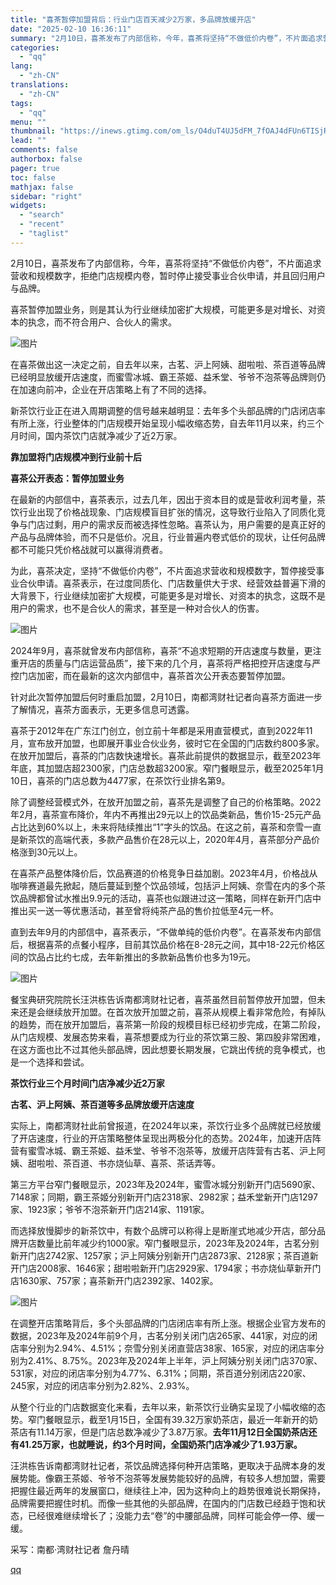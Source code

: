 ```yaml
---
title: "喜茶暂停加盟背后：行业门店百天减少2万家，多品牌放缓开店"
date: "2025-02-10 16:36:11"
summary: "2月10日，喜茶发布了内部信称，今年，喜茶将坚持“不做低价内卷”，不片面追求营收和规模数字，拒绝门店..."
categories:
  - "qq"
lang:
  - "zh-CN"
translations:
  - "zh-CN"
tags:
  - "qq"
menu: ""
thumbnail: "https://inews.gtimg.com/om_ls/O4duT4UJ5dFM_7fOAJ4dFUn6TISjRRccqDFrZrIqxWksoAA_640360/0"
lead: ""
comments: false
authorbox: false
pager: true
toc: false
mathjax: false
sidebar: "right"
widgets:
  - "search"
  - "recent"
  - "taglist"
---
```


2月10日，喜茶发布了内部信称，今年，喜茶将坚持“不做低价内卷”，不片面追求营收和规模数字，拒绝门店规模内卷，暂时停止接受事业合伙申请，并且回归用户与品牌。

喜茶暂停加盟业务，则是其认为行业继续加密扩大规模，可能更多是对增长、对资本的执念，而不符合用户、合伙人的需求。

![图片](https://inews.gtimg.com/om_bt/O1-q45-iSrT9wGiw8elir17rZXWpbQzTR6zfWO1SQqTQwAA/641)

在喜茶做出这一决定之前，自去年以来，古茗、沪上阿姨、甜啦啦、茶百道等品牌已经明显放缓开店速度，而蜜雪冰城、霸王茶姬、益禾堂、爷爷不泡茶等品牌则仍在加速向前冲，企业在开店策略上有了不同的选择。

新茶饮行业正在进入周期调整的信号越来越明显：去年多个头部品牌的门店闭店率有所上涨，行业整体的门店规模开始呈现小幅收缩态势，自去年11月以来，约三个月时间，国内茶饮门店就净减少了近2万家。

**靠加盟将门店规模冲到行业前十后**

**喜茶公开表态：暂停加盟业务**

在最新的内部信中，喜茶表示，过去几年，因出于资本目的或是营收利润考量，茶饮行业出现了价格战现象、门店规模盲目扩张的情况，这导致行业陷入了同质化竞争与门店过剩，用户的需求反而被选择性忽略。喜茶认为，用户需要的是真正好的产品与品牌体验，而不只是低价。况且，行业普遍内卷式低价的现状，让任何品牌都不可能只凭价格战就可以赢得消费者。

为此，喜茶决定，坚持“不做低价内卷”，不片面追求营收和规模数字，暂停接受事业合伙申请。喜茶表示，在过度同质化、门店数量供大于求、经营效益普遍下滑的大背景下，行业继续加密扩大规模，可能更多是对增长、对资本的执念，这既不是用户的需求，也不是合伙人的需求，甚至是一种对合伙人的伤害。

![图片](https://inews.gtimg.com/om_bt/OErfnOVl-SFM0Ib0FcJlQW7cux0U-wmgG-A48f3IoNdS8AA/641)

2024年9月，喜茶就曾发布内部信称，喜茶“不追求短期的开店速度与数量，更注重开店的质量与门店运营品质”，接下来的几个月，喜茶将严格把控开店速度与严控门店加密，而在最新的这次内部信中，喜茶首次公开表态要暂停加盟。

针对此次暂停加盟后何时重启加盟，2月10日，南都湾财社记者向喜茶方面进一步了解情况，喜茶方面表示，无更多信息可透露。

喜茶于2012年在广东江门创立，创立前十年都是采用直营模式，直到2022年11月，宣布放开加盟，也即展开事业合伙业务，彼时它在全国的门店数约800多家。在放开加盟后，喜茶的门店数快速增长。喜茶此前提供的数据显示，截至2023年年底，其加盟店超2300家，门店总数超3200家。窄门餐眼显示，截至2025年1月10日，喜茶的门店总数为4477家，在茶饮行业排名第9。

除了调整经营模式外，在放开加盟之前，喜茶先是调整了自己的价格策略。2022年2月，喜茶宣布降价，年内不再推出29元以上的饮品类新品，售价15-25元产品占比达到60%以上，未来将陆续推出“1”字头的饮品。在这之前，喜茶和奈雪一直是新茶饮的高端代表，多款产品售价在28元以上，2020年4月，喜茶部分产品价格涨到30元以上。

在喜茶产品整体降价后，饮品赛道的价格竞争日益加剧。2023年4月，价格战从咖啡赛道最先掀起，随后蔓延到整个饮品领域，包括沪上阿姨、奈雪在内的多个茶饮品牌都曾试水推出9.9元的活动，喜茶也似跟进过这一策略，同样在新开门店中推出买一送一等优惠活动，甚至曾将纯茶产品的售价拉低至4元一杯。

直到去年9月的内部信中，喜茶表示，“不做单纯的低价内卷”。在喜茶发布内部信后，根据喜茶的点餐小程序，目前其饮品价格在8-28元之间，其中18-22元价格区间的饮品占比约七成，去年新推出的多款新品售价也多为19元。

![图片](https://inews.gtimg.com/om_bt/Of16bZlONJvooLwGymopghKSSx4CBdWyVkaYiSbkH76GAAA/641)

餐宝典研究院院长汪洪栋告诉南都湾财社记者，喜茶虽然目前暂停放开加盟，但未来还是会继续放开加盟。在首次放开加盟之前，喜茶从规模上看非常危险，有掉队的趋势，而在放开加盟后，喜茶第一阶段的规模目标已经初步完成，在第二阶段，从门店规模、发展态势来看，喜茶想要成为行业的茶饮第三股、第四股非常困难，在这方面也比不过其他头部品牌，因此想要长期发展，它跳出传统的竞争模式，也是一个选择和尝试。

**茶饮行业三个月时间门店净减少近2万家**

**古茗、沪上阿姨、茶百道等多品牌放缓开店速度**

实际上，南都湾财社此前曾报道，在2024年以来，茶饮行业多个品牌就已经放缓了开店速度，行业的开店策略整体呈现出两极分化的态势。2024年，加速开店阵营有蜜雪冰城、霸王茶姬、益禾堂、爷爷不泡茶等，放缓开店阵营有古茗、沪上阿姨、甜啦啦、茶百道、书亦烧仙草、喜茶、茶话弄等。

第三方平台窄门餐眼显示，2023年及2024年，蜜雪冰城分别新开门店5690家、7148家；同期，霸王茶姬分别新开门店2318家、2982家；益禾堂新开门店1297家、1923家；爷爷不泡茶新开门店214家、1191家。

而选择放慢脚步的新茶饮中，有数个品牌可以称得上是断崖式地减少开店，部分品牌开店数量比前年减少约1000家。窄门餐眼显示，2023年及2024年，古茗分别新开门店2742家、1257家；沪上阿姨分别新开门店2873家、2128家；茶百道新开门店2008家、1646家；甜啦啦新开门店2929家、1794家；书亦烧仙草新开门店1630家、757家；喜茶新开门店2392家、1402家。

![图片](https://inews.gtimg.com/om_bt/O9X_GOr9170emP1YnCqYRlGmjMi3Ny6B4DdbvbSwVSOAIAA/641)

在调整开店策略背后，多个头部品牌的门店闭店率有所上涨。根据企业官方发布的数据，2023年及2024年前9个月，古茗分别关闭门店265家、441家，对应的闭店率分别为2.94%、4.51%；奈雪分别关闭直营店38家、165家，对应的闭店率分别为2.41%、8.75%。2023年及2024年上半年，沪上阿姨分别关闭门店370家、531家，对应的闭店率分别为4.77%、6.31%；同期，茶百道分别闭店220家、245家，对应的闭店率分别为2.82%、2.93%。

从整个行业的门店数据变化来看，去年以来，新茶饮行业确实呈现了小幅收缩的态势。窄门餐眼显示，截至1月15日，全国有39.32万家奶茶店，最近一年新开的奶茶店有11.14万家，但是门店总数净减少了3.87万家。**去年11月12日全国奶茶店还有41.25万家，也就睡说，约3个月时间，全国奶茶门店净减少了1.93万家。**

汪洪栋告诉南都湾财社记者，茶饮品牌选择何种开店策略，更取决于品牌本身的发展势能。像霸王茶姬、爷爷不泡茶等发展势能较好的品牌，有较多人想加盟，需要把握住最近两年的发展窗口，继续往上冲，因为这种向上的趋势很难说长期保持，品牌需要把握住时机。而像一些其他的头部品牌，在国内的门店数已经趋于饱和状态，已经很难继续增长了；没能力去“卷”的中腰部品牌，同样可能会停一停、缓一缓。

采写：南都·湾财社记者 詹丹晴

[qq](https://new.qq.com/rain/a/20250210A05PNQ00)
